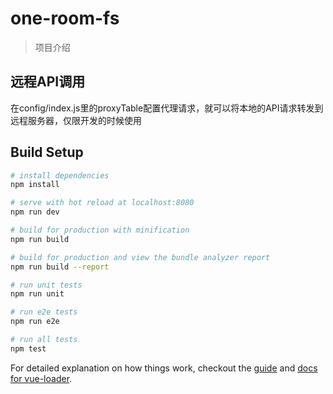 # one-room-fs

> 项目介绍
## 远程API调用
在config/index.js里的proxyTable配置代理请求，就可以将本地的API请求转发到远程服务器，仅限开发的时候使用 

## Build Setup

``` bash
# install dependencies
npm install

# serve with hot reload at localhost:8080
npm run dev

# build for production with minification
npm run build

# build for production and view the bundle analyzer report
npm run build --report

# run unit tests
npm run unit

# run e2e tests
npm run e2e

# run all tests
npm test
```

For detailed explanation on how things work, checkout the [guide](http://vuejs-templates.github.io/webpack/) and [docs for vue-loader](http://vuejs.github.io/vue-loader).
